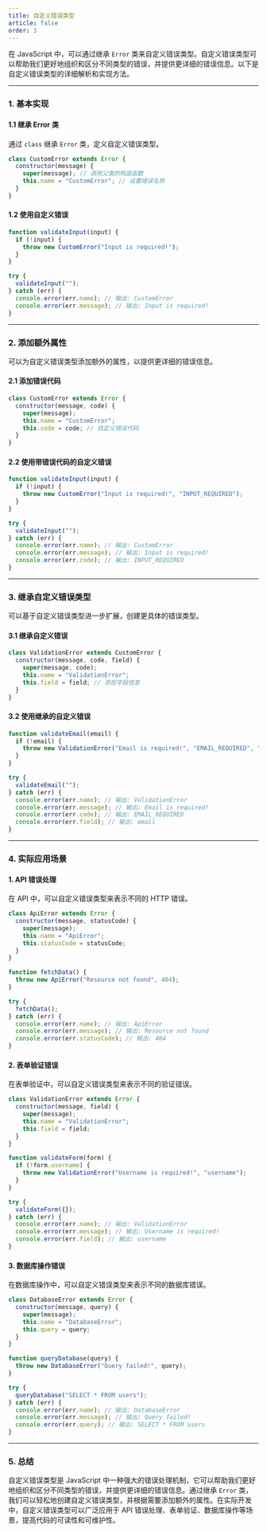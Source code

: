 ```yaml
---
title: 自定义错误类型
article: false
order: 3
---
```


在 JavaScript 中，可以通过继承 `Error` 类来自定义错误类型。自定义错误类型可以帮助我们更好地组织和区分不同类型的错误，并提供更详细的错误信息。以下是自定义错误类型的详细解析和实现方法。

---

### **1. 基本实现**

#### **1.1 继承 Error 类**
通过 `class` 继承 `Error` 类，定义自定义错误类型。

```javascript
class CustomError extends Error {
  constructor(message) {
    super(message); // 调用父类的构造函数
    this.name = "CustomError"; // 设置错误名称
  }
}
```

#### **1.2 使用自定义错误**
```javascript
function validateInput(input) {
  if (!input) {
    throw new CustomError("Input is required!");
  }
}

try {
  validateInput("");
} catch (err) {
  console.error(err.name); // 输出: CustomError
  console.error(err.message); // 输出: Input is required!
}
```

---

### **2. 添加额外属性**

可以为自定义错误类型添加额外的属性，以提供更详细的错误信息。

#### **2.1 添加错误代码**
```javascript
class CustomError extends Error {
  constructor(message, code) {
    super(message);
    this.name = "CustomError";
    this.code = code; // 自定义错误代码
  }
}
```

#### **2.2 使用带错误代码的自定义错误**
```javascript
function validateInput(input) {
  if (!input) {
    throw new CustomError("Input is required!", "INPUT_REQUIRED");
  }
}

try {
  validateInput("");
} catch (err) {
  console.error(err.name); // 输出: CustomError
  console.error(err.message); // 输出: Input is required!
  console.error(err.code); // 输出: INPUT_REQUIRED
}
```

---

### **3. 继承自定义错误类型**

可以基于自定义错误类型进一步扩展，创建更具体的错误类型。

#### **3.1 继承自定义错误**
```javascript
class ValidationError extends CustomError {
  constructor(message, code, field) {
    super(message, code);
    this.name = "ValidationError";
    this.field = field; // 添加字段信息
  }
}
```

#### **3.2 使用继承的自定义错误**
```javascript
function validateEmail(email) {
  if (!email) {
    throw new ValidationError("Email is required!", "EMAIL_REQUIRED", "email");
  }
}

try {
  validateEmail("");
} catch (err) {
  console.error(err.name); // 输出: ValidationError
  console.error(err.message); // 输出: Email is required!
  console.error(err.code); // 输出: EMAIL_REQUIRED
  console.error(err.field); // 输出: email
}
```

---

### **4. 实际应用场景**

#### **1. API 错误处理**
在 API 中，可以自定义错误类型来表示不同的 HTTP 错误。

```javascript
class ApiError extends Error {
  constructor(message, statusCode) {
    super(message);
    this.name = "ApiError";
    this.statusCode = statusCode;
  }
}

function fetchData() {
  throw new ApiError("Resource not found", 404);
}

try {
  fetchData();
} catch (err) {
  console.error(err.name); // 输出: ApiError
  console.error(err.message); // 输出: Resource not found
  console.error(err.statusCode); // 输出: 404
}
```

#### **2. 表单验证错误**
在表单验证中，可以自定义错误类型来表示不同的验证错误。

```javascript
class ValidationError extends Error {
  constructor(message, field) {
    super(message);
    this.name = "ValidationError";
    this.field = field;
  }
}

function validateForm(form) {
  if (!form.username) {
    throw new ValidationError("Username is required!", "username");
  }
}

try {
  validateForm({});
} catch (err) {
  console.error(err.name); // 输出: ValidationError
  console.error(err.message); // 输出: Username is required!
  console.error(err.field); // 输出: username
}
```

#### **3. 数据库操作错误**
在数据库操作中，可以自定义错误类型来表示不同的数据库错误。

```javascript
class DatabaseError extends Error {
  constructor(message, query) {
    super(message);
    this.name = "DatabaseError";
    this.query = query;
  }
}

function queryDatabase(query) {
  throw new DatabaseError("Query failed!", query);
}

try {
  queryDatabase("SELECT * FROM users");
} catch (err) {
  console.error(err.name); // 输出: DatabaseError
  console.error(err.message); // 输出: Query failed!
  console.error(err.query); // 输出: SELECT * FROM users
}
```

---

### **5. 总结**

自定义错误类型是 JavaScript 中一种强大的错误处理机制，它可以帮助我们更好地组织和区分不同类型的错误，并提供更详细的错误信息。通过继承 `Error` 类，我们可以轻松地创建自定义错误类型，并根据需要添加额外的属性。在实际开发中，自定义错误类型可以广泛应用于 API 错误处理、表单验证、数据库操作等场景，提高代码的可读性和可维护性。
